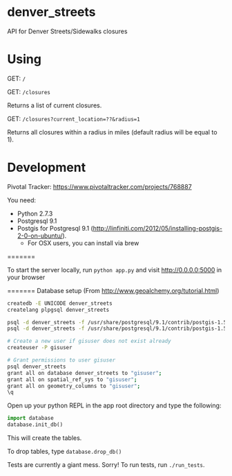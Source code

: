 denver_streets
==============

API for Denver Streets/Sidewalks closures

Using
==============

GET: `/`

GET: `/closures`

Returns a list of current closures.

GET: `/closures?current_location=??&radius=1`

Returns all closures within a radius in miles (default radius will be equal to 1).

Development
==============
Pivotal Tracker:
https://www.pivotaltracker.com/projects/768887

You need:
* Python 2.7.3
* Postgresql 9.1
* Postgis for Postgresql 9.1 (http://linfiniti.com/2012/05/installing-postgis-2-0-on-ubuntu/). 
  * For OSX users, you can install via brew
 

=======

To start the server locally, run `python app.py` and visit 
http://0.0.0.0:5000 in your browser

=======
Database setup
(From http://www.geoalchemy.org/tutorial.html)
<!-- sudo su postgres -->

```sh
createdb -E UNICODE denver_streets
createlang plpgsql denver_streets

psql -d denver_streets -f /usr/share/postgresql/9.1/contrib/postgis-1.5/postgis.sql
psql -d denver_streets -f /usr/share/postgresql/9.1/contrib/postgis-1.5/spatial_ref_sys.sql

# Create a new user if gisuser does not exist already
createuser -P gisuser

# Grant permissions to user gisuser
psql denver_streets
grant all on database denver_streets to "gisuser";
grant all on spatial_ref_sys to "gisuser";
grant all on geometry_columns to "gisuser";
\q
```

Open up your python REPL in the app root directory and type the following:
```python
import database
database.init_db()
```

This will create the tables.

To drop tables, type ```database.drop_db()```


Tests are currently a giant mess. Sorry! To run tests, run `./run_tests`. 
